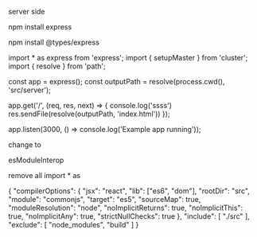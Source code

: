 server side

npm install express

npm install @types/express


import * as express from 'express';
import { setupMaster } from 'cluster';
import { resolve } from 'path';

const app = express();
const outputPath = resolve(process.cwd(), 'src/server');

app.get('/', (req, res, next) => {
  console.log('ssss')
  res.sendFile(resolve(outputPath, 'index.html'))
});

app.listen(3000, () => console.log('Example app running'));


change to 

esModuleInterop

remove all import * as 


{
  "compilerOptions": {
    "jsx": "react",
    "lib": ["es6", "dom"],
    "rootDir": "src",
    "module": "commonjs",
    "target": "es5",
    "sourceMap": true,
    "moduleResolution": "node",
    "noImplicitReturns": true,
    "noImplicitThis": true,
    "noImplicitAny": true,
    "strictNullChecks": true
  },
  "include": [
    "./src"
  ],
  "exclude": [
    "node_modules",
    "build"
  ]
}
